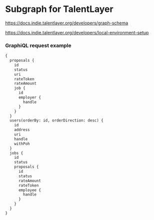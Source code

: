 # Subgraph for TalentLayer

https://docs.indie.talentlayer.org/developers/graph-schema

https://docs.indie.talentlayer.org/developers/local-environment-setup

### GraphiQL request example

```graphql
{
  proposals {
    id
    status
    uri
    rateToken
    rateAmount
    job {
      id
      employer {
        handle
      }
    }
  }
  users(orderBy: id, orderDirection: desc) {
    id
    address
    uri
    handle
    withPoh
  }
  jobs {
    id
    status
    proposals {
      id
      status
      rateAmount
      rateToken
      employee {
        handle
      }
    }
  }
}
```
